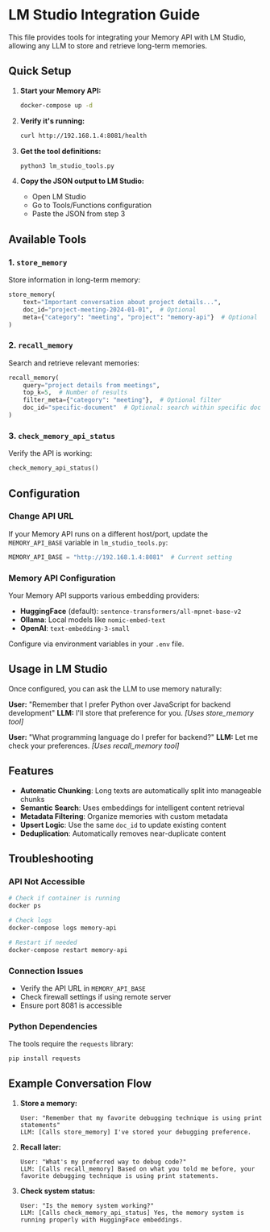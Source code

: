 # LM Studio Integration Guide

This file provides tools for integrating your Memory API with LM Studio, allowing any LLM to store and retrieve long-term memories.

## Quick Setup

1. **Start your Memory API:**
   ```bash
   docker-compose up -d
   ```

2. **Verify it's running:**
   ```bash
   curl http://192.168.1.4:8081/health
   ```

3. **Get the tool definitions:**
   ```bash
   python3 lm_studio_tools.py
   ```

4. **Copy the JSON output to LM Studio:**
   - Open LM Studio
   - Go to Tools/Functions configuration
   - Paste the JSON from step 3

## Available Tools

### 1. `store_memory`
Store information in long-term memory:
```python
store_memory(
    text="Important conversation about project details...",
    doc_id="project-meeting-2024-01-01",  # Optional
    meta={"category": "meeting", "project": "memory-api"}  # Optional
)
```

### 2. `recall_memory`
Search and retrieve relevant memories:
```python
recall_memory(
    query="project details from meetings",
    top_k=5,  # Number of results
    filter_meta={"category": "meeting"},  # Optional filter
    doc_id="specific-document"  # Optional: search within specific doc
)
```

### 3. `check_memory_api_status`
Verify the API is working:
```python
check_memory_api_status()
```

## Configuration

### Change API URL
If your Memory API runs on a different host/port, update the `MEMORY_API_BASE` variable in `lm_studio_tools.py`:

```python
MEMORY_API_BASE = "http://192.168.1.4:8081"  # Current setting
```

### Memory API Configuration
Your Memory API supports various embedding providers:
- **HuggingFace** (default): `sentence-transformers/all-mpnet-base-v2`
- **Ollama**: Local models like `nomic-embed-text`
- **OpenAI**: `text-embedding-3-small`

Configure via environment variables in your `.env` file.

## Usage in LM Studio

Once configured, you can ask the LLM to use memory naturally:

**User:** "Remember that I prefer Python over JavaScript for backend development"
**LLM:** I'll store that preference for you.
*[Uses store_memory tool]*

**User:** "What programming language do I prefer for backend?"
**LLM:** Let me check your preferences.
*[Uses recall_memory tool]*

## Features

- **Automatic Chunking**: Long texts are automatically split into manageable chunks
- **Semantic Search**: Uses embeddings for intelligent content retrieval
- **Metadata Filtering**: Organize memories with custom metadata
- **Upsert Logic**: Use the same `doc_id` to update existing content
- **Deduplication**: Automatically removes near-duplicate content

## Troubleshooting

### API Not Accessible
```bash
# Check if container is running
docker ps

# Check logs
docker-compose logs memory-api

# Restart if needed
docker-compose restart memory-api
```

### Connection Issues
- Verify the API URL in `MEMORY_API_BASE`
- Check firewall settings if using remote server
- Ensure port 8081 is accessible

### Python Dependencies
The tools require the `requests` library:
```bash
pip install requests
```

## Example Conversation Flow

1. **Store a memory:**
   ```
   User: "Remember that my favorite debugging technique is using print statements"
   LLM: [Calls store_memory] I've stored your debugging preference.
   ```

2. **Recall later:**
   ```
   User: "What's my preferred way to debug code?"
   LLM: [Calls recall_memory] Based on what you told me before, your favorite debugging technique is using print statements.
   ```

3. **Check system status:**
   ```
   User: "Is the memory system working?"
   LLM: [Calls check_memory_api_status] Yes, the memory system is running properly with HuggingFace embeddings.
   ```
